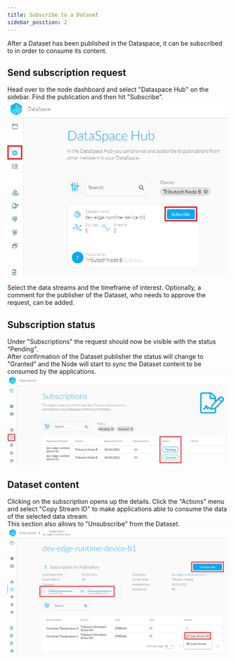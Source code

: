 ```yaml
---
title: Subscribe to a Dataset
sidebar_position: 2
---
```


After a Dataset has been published in the Dataspace, it can be subscribed to in order to consume its content.

## Send subscription request

Head over to the node dashboard and select "Dataspace Hub" on the sidebar. Find the publication and then hit "Subscribe".
![Subscribe to Dataset](assets/dataset_subscribe.png)

Select the data streams and the timeframe of interest. Optionally, a comment for the publisher of the Dataset, who needs to approve the request, can be added.

## Subscription status

Under "Subscriptions" the request should now be visible with the status "Pending".  
After confirmation of the Dataset publisher the status will change to "Granted" and the Node will start to sync the Dataset content to be consumed by the applications.
![Subscription status](assets/dataset_subscribe_status.png)

## Dataset content

Clicking on the subscription opens up the details. Click the "Actions" menu and select "Copy Stream ID" to make applications able to consume the data of the selected data stream.  
This section also allows to "Unsubscribe" from the Dataset.
![Subscription details](assets/dataset_subscription_details.png)
